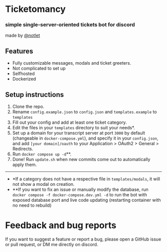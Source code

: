 # Ticketomancy
### simple single-server-oriented tickets bot for discord
made by [@notlet](https://discord.com/users/478480501649309708)

## Features
- Fully customizable messages, modals and ticket greeters.
- Not complicated to set up
- Selfhosted
- Dockerized

## Setup instructions
1. Clone the repo.
2. Rename `config.example.json` to `config.json` and `templates.example` to `templates`
3. Fill out your config and add at least one ticket category.
4. Edit the files in your `templates` directory to suit your needs*. 
5. Set up a domain for your transcript server at port `3000` by default (changeable in `docker-compose.yml`), and specify it in your `config.json`, and add `[your domain]/oauth` to your Application > OAuth2 > General > Redirects.
6. Run `docker compose up -d`**.
7. Done! Run `update.sh` when new commits come out to automatically apply them.
---
- *If a category does not have a respective file in `templates/modals`, it will not show a modal on creation.
- **If you want to fix an issue or manually modify the database, run `docker compose -f docker-compose.dev.yml -d` to run the bot with exposed database port and live code updating (restarting container with no need to rebuild)

# Feedback and bug reports
If you want to suggest a feature or report a bug, please open a GitHub issue or pull request, or DM me directly on discord.